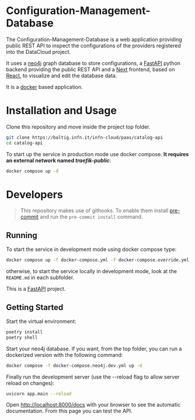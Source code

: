 # Configuration-Management-Database

The Configuration-Management-Database is a web application providing public REST API to inspect the configurations of the providers registered into the DataCloud project.

It uses a [neo4j](https://neo4j.com/) graph database to store configurations, a [FastAPI](https://fastapi.tiangolo.com/) python backend providing the public REST API and a [Next](https://nextjs.org/) frontend, based on [React](https://react.dev/), to visualize and edit the database data.

It is a [docker](https://www.docker.com/) based application.

# Installation and Usage

Clone this repository and move inside the project top folder.

```bash
git clone https://baltig.infn.it/infn-cloud/paas/catalog-api
cd catalog-api
```

To start up the service in production mode use docker compose. **It requires an external network named _traefik-public_**:

```bash
docker compose up -d
```

# Developers

> This repository makes use of githooks. To enable them install [pre-commit](https://pre-commit.com/) and run the `pre-commit install` command.

## Running

To start the service in development mode using docker compose type:

```bash
docker compose up -f docker-compose.yml -f docker-compose.override.yml up -d
```

otherwise, to start the service locally in development mode, look at the `README.md` in each subfolder.




This is a [FastAPI](https://fastapi.tiangolo.com/) project.

## Getting Started

Start the virtual environment:

```bash
poetry install
poetry shell
```

Start your neo4j database. If you want, from the top folder, you can run a dockerized version with the following command:

```bash
docker compose -f docker-compose.neo4j.dev.yml up -d
```

Finally run the development server (use the --reload flag to allow server reload on changes):

```bash
uvicorn app.main --reload
```

Open [http://localhost:8000/docs](http://localhost:8000/docs) with your browser to see the automatic documentation. From this page you can test the API.

